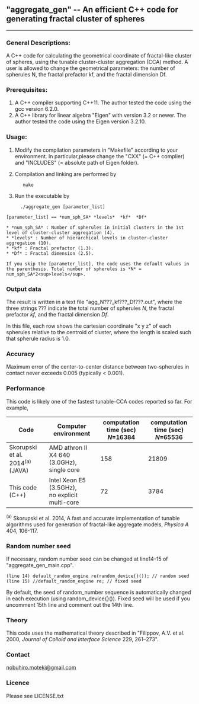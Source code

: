 ##  "aggregate_gen" -- An efficient C++ code for generating fractal cluster of spheres
---

### General Descriptions:
  A C++ code for calculating the geometrical coordinate of fractal-like cluster of spheres, using the tunable cluster-cluster aggregation (CCA) method.
  A user is allowed to change the geometrical parameters: the number of spherules N, the fractal prefactor kf, and the fractal dimension Df.


### Prerequisites:
  1. A C++ compiler supporting C++11. The author tested the code using the gcc version 6.2.0.
  2. A C++ library for linear algebra "Eigen" with version 3.2 or newer. The author tested the code using the Eigen version 3.2.10.


### Usage:
  1. Modify the compilation parameters in "Makefile" according to your environment.
  In particular,please change the "CXX" (= C++ complier) and "INCLUDES" (= absolute path of Eigen folder).

  2. Compilation and linking are performed by

            make

  3. Run the executable by

           ./aggregate_gen [parameter_list]

    [parameter_list] == *num_sph_SA* *levels*  *kf*  *Df*

    * *num_sph_SA* : Number of spherules in initial clusters in the 1st level of cluster-cluster aggregation (4).
    * *levels* : Number of hierarchical levels in cluster-cluster aggregation (10).
    * *kf* : Fractal prefactor (1.3).
    * *Df* : Fractal dimension (2.5).

    If you skip the [parameter_list], the code uses the default values in the parenthesis. Total number of spherules is *N* = num_sph_SA*2<sup>levels</sup>.


### Output data
  The result is written in a text file "agg_N???_kf???_Df???.out", where the three strings ??? indicate the total number of spherules *N*, the fractal prefactor *kf*, and the fractal dimension *Df*.

  In this file, each row shows the cartesian coordinate "x y z" of each spherules relative to the centroid of cluster, where the
  length is scaled such that spherule radius is 1.0.

### Accuracy
Maximum error of the center-to-center distance between two-spherules in contact never exceeds 0.005 (typically < 0.001).

### Performance
This code is likely one of the fastest tunable-CCA codes reported so far. For example,

 | Code  | Computer environment | computation time (sec) <br> *N*=16384 |computation time (sec) <br> *N*=65536|
 | ---|---|---|---|
 |Skorupski et al. 2014<sup>(a)</sup> <br> (JAVA)| AMD athron II X4 640 (3.0GHz), <br> single core| 158 | 21809 |
 |This code <br> (C++)| Intel Xeon E5 (3.5GHz), <br> no explicit multi-core | 72 | 3784 | |
<sup>(a)</sup> Skorupski et al. 2014, A fast and accurate implementation of tunable algorithms used for generation of fractal-like aggregate models, *Physica A* 404, 106-117.

### Random number seed
If necessary, random number seed can be changed at line14-15 of "aggregate_gen_main.cpp".

    (line 14) default_random_engine re(random_device{}()); // random seed
    (line 15) //default_random_engine re; // fixed seed

By default, the seed of random_number sequence is automatically changed in each execution (using random_device{}()). Fixed seed will be used if you uncomment 15th line and comment out the 14th line.

### Theory
  This code uses the mathematical theory described in "Filippov, A.V. et al. 2000, *Journal of Colloid and Interface Science* 229, 261–273".

### Contact
nobuhiro.moteki@gmail.com

### Licence
Please see LICENSE.txt
